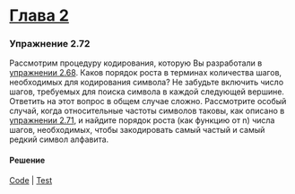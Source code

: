 # [Глава 2](../index.md#Глава-2)

### Упражнение 2.72
Рассмотрим процедуру кодирования, которую Вы разработали в [упражнении 2.68](./ex_2_68.md). Каков порядок роста в терминах количества шагов, необходимых для кодирования символа? Не забудьте включить число шагов, требуемых для поиска символа в каждой следующей вершине. Ответить на этот вопрос в общем случае сложно. Рассмотрите особый случай, когда относительные частоты символов таковы, как описано в [упражнении 2.71](./ex_2_71.md), и найдите порядок роста (как функцию от n) числа шагов, необходимых, чтобы закодировать самый частый и самый редкий символ алфавита.

#### Решение
[Code](../../src/sicp/chapter02/2_72.clj) | [Test](../../test/sicp/chapter02/2_72_test.clj)

